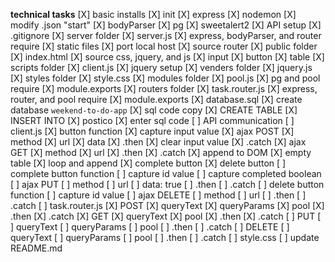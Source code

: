 **technical tasks**
[X] basic installs
    [X] init
    [X] express
    [X] nodemon
        [X] modify .json "start"
    [X] bodyParser
    [X] pg
    [X] sweetalert2
    <!-- [ ] heroku -->
[X] API setup
    [X] .gitignore 
    [X] server folder
        [X] server.js
            [X] express, bodyParser, and router require
            [X] static files
            [X] port local host
            [X] source router
        [X] public folder
            [X] index.html
                [X] source css, jquery, and js
                [X] input
                [X] button
                [X] table
            [X] scripts folder
                [X] client.js
                    [X] jquery setup
            [X] venders folder
                [X] jquery.js
            [X] styles folder
                [X] style.css
            [X] modules folder
                [X] pool.js
                    [X] pg and pool require
                    [X] module.exports
            [X] routers folder
                [X] task.router.js
                    [X] express, router, and pool require
                    [X] module.exports
    [X] database.sql
        [X] create database `weekend-to-do-app`
        [X] sql code copy
            [X] CREATE TABLE
            [X] INSERT INTO
    [X] postico
        [X] enter sql code
[ ] API communication
    [ ] client.js
        [X] button function
            [X] capture input value
        [X] ajax POST
            [X] method
            [X] url
            [X] data
            [X] .then
                [X] clear input value
            [X] .catch
        [X] ajax GET
            [X] method
            [X] url
            [X] .then
            [X] .catch
        [X] append to DOM
            [X] empty table
            [X] loop and append
            [X] complete button
            [X] delete button
        [ ] complete button function
            [ ] capture id value
            [ ] capture completed boolean
        [ ] ajax PUT
            [ ] method
            [ ] url
            [ ] data: true
            [ ] .then
            [ ] .catch
        [ ] delete button function
            [ ] capture id value
        [ ] ajax DELETE
            [ ] method
            [ ] url
            [ ] .then
            [ ] .catch
    [ ] task.router.js
        [X] POST
            [X] queryText
            [X] queryParams
            [X] pool
                [X] .then
                [X] .catch
        [X] GET
            [X] queryText
            [X] pool
                [X] .then
                [X] .catch
        [ ] PUT
            [ ] queryText
            [ ] queryParams
            [ ] pool
                [ ] .then
                [ ] .catch
        [ ] DELETE
            [ ] queryText
            [ ] queryParams
            [ ] pool
                [ ] .then
                [ ] .catch
    [ ] style.css
    [ ] update README.md
